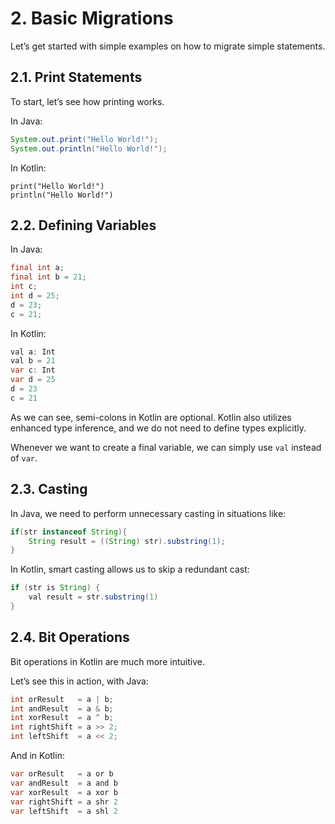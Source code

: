 # 2. Basic Migrations

Let’s get started with simple examples on how to migrate simple statements.

## 2.1. Print Statements

To start, let’s see how printing works.

In Java:

```Java
System.out.print("Hello World!");
System.out.println("Hello World!");
```

In Kotlin:

```
print("Hello World!")
println("Hello World!")
```

## 2.2. Defining Variables

In Java:

```Java
final int a;
final int b = 21;
int c;
int d = 25;
d = 23;
c = 21;
```

In Kotlin:

```Java
val a: Int
val b = 21
var c: Int
var d = 25
d = 23
c = 21
```

As we can see, semi-colons in Kotlin are optional. Kotlin also utilizes enhanced type inference, and we do not need to define types explicitly.

Whenever we want to create a final variable, we can simply use `val` instead of `var`.

## 2.3. Casting

In Java, we need to perform unnecessary casting in situations like:

```Java
if(str instanceof String){
    String result = ((String) str).substring(1);
}
```

In Kotlin, smart casting allows us to skip a redundant cast:

```Java
if (str is String) {
    val result = str.substring(1)
}
```

## 2.4. Bit Operations

Bit operations in Kotlin are much more intuitive.

Let’s see this in action, with Java:

```Java
int orResult   = a | b;
int andResult  = a & b;
int xorResult  = a ^ b;
int rightShift = a >> 2;
int leftShift  = a << 2;
```

And in Kotlin:

```Java
var orResult   = a or b
var andResult  = a and b
var xorResult  = a xor b
var rightShift = a shr 2
var leftShift  = a shl 2
```



